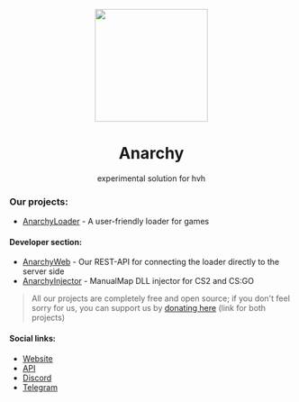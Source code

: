 <p align=center>
  <img src="https://github.com/user-attachments/assets/612e9bbd-2669-4161-8d82-dd266c03b08e" width=200>
  <h1 align=center>Anarchy</h1>
</p>

<p align=center>experimental solution for hvh</p>

### Our projects:
* [AnarchyLoader](https://github.com/AnarchyLoader/AnarchyLoader) - A user-friendly loader for games

#### Developer section:
* [AnarchyWeb](https://github.com/AnarchyLoader/AnarchyWeb) - Our REST-API for connecting the loader directly to the server side
* [AnarchyInjector](https://github.com/AnarchyLoader/AnarchyInjector) - ManualMap DLL injector for CS2 and CS:GO

> All our projects are completely free and open source; if you don't feel sorry for us, you can support us by [donating here](https://collapseloader.org/donate/) (link for both projects)

#### Social links:
* [Website](https://anarchy.my/)
* [API](https://api.anarchy.my/)
* [Discord](https://anarchy.my/discord/)
* [Telegram](https://t.me/AnarchyLoader)
